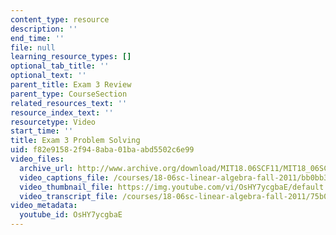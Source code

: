 ```yaml
---
content_type: resource
description: ''
end_time: ''
file: null
learning_resource_types: []
optional_tab_title: ''
optional_text: ''
parent_title: Exam 3 Review
parent_type: CourseSection
related_resources_text: ''
resource_index_text: ''
resourcetype: Video
start_time: ''
title: Exam 3 Problem Solving
uid: f82e9158-2f94-8aba-01ba-abd5502c6e99
video_files:
  archive_url: http://www.archive.org/download/MIT18.06SCF11/MIT18_06SC_110714_D2_300k.mp4
  video_captions_file: /courses/18-06sc-linear-algebra-fall-2011/bb0bb32a8bfa5e6a9d6d53331a846cad_OsHY7ycgbaE.vtt
  video_thumbnail_file: https://img.youtube.com/vi/OsHY7ycgbaE/default.jpg
  video_transcript_file: /courses/18-06sc-linear-algebra-fall-2011/75b06674c5c0542b51d73280140fbce0_OsHY7ycgbaE.pdf
video_metadata:
  youtube_id: OsHY7ycgbaE
---
```

